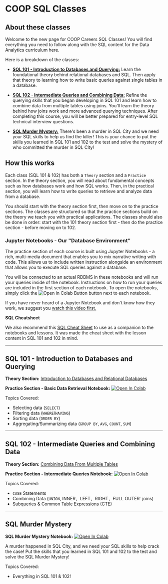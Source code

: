# COOP SQL Classes

## About these classes

Welcome to the new page for COOP Careers SQL Classes! You will find everything you need to follow along with the SQL content for the Data Analytics curriculum here. 

Here is a breakdown of the classes:
- [**SQL 101 - Introduction to Databases and Querying:**](#sql-101---introduction-to-databases-and-querying) Learn the foundational theory behind relational databases and SQL. Then apply that theory to learning how to write basic queries against single tables in a database.

- [**SQL 102 - Intermediate Queries and Combining Data:**](#sql-102---intermediate-queries-and-combining-data) Refine the querying skills that you began developing in SQL 101 and learn how to combine data from multiple tables using joins. You'll learn the theory behind how joins work and more advanced querying techniques. After completing this course, you will be better prepared for entry-level SQL technical interview questions.

- [**SQL Murder Mystery:**](#sql-murder-mystery) There's been a murder in SQL City and we need your SQL skills to help us find the killer! This is your chance to put the skills you learned in SQL 101 and 102 to the test and solve the mystery of who committed the murder in SQL City!

## How this works

Each class (SQL 101 & 102) has both a `Theory` section and a `Practice` section. In the theory section, you will read about fundamental concepts such as how databases work and how SQL works. Then, in the practical section, you will learn how to write queries to retrieve and analyze data from a database. 

You should start with the theory section first, then move on to the practice sections. The classes are structured so that the practice sections build on the theory we teach you with practical applications. The classes should also be done in order: start with the 101 theory section first - then do the practice section - before moving on to 102.

### Jupyter Notebooks - Our "Database Environment"

The practice section of each course is built using Jupyter Notebooks - a rich, multi-media document that enables you to mix narrative writing with code. This allows us to include written instruction alongside an environment that allows you to execute SQL queries against a database.

You will be connected to an actual RDBMS in these notebooks and will run your queries inside of the notebook. Instructions on how to run your queries are included in the first section of each notebook. To open the notebooks, simply click the ![Open in Colab Button](https://colab.research.google.com/assets/colab-badge.svg) button next to each notebook.

If you have never heard of a Jupyter Notebook and don't know how they work, we suggest you [watch this video first.](https://www.youtube.com/embed/eJDxcR1V7Qg?si=SRxRgxf7jPya-3Vd)


**SQL Cheatsheet**

We also recommend this [SQL Cheat Sheet](https://martinmarroyo.github.io/sqlcheatsheetandresources-coop/) to use as a companion to the notebooks and lessons. It was made the cheat sheet with the lesson content in SQL 101 and 102 in mind.

---

## **SQL 101 - Introduction to Databases and Querying**

**Theory Section:** [Introduction to Databases and Relational Databases](/sql-theory/COOPSQL101-Theory-IntrotoDatabasesandRelationalDatabases.md)

**Practice Section - Basic Data Retrieval Notebook:** <a target="_blank" href="https://colab.research.google.com/github/freestackinitiative/coop_sql_notebooks/blob/2.0/COOP_SQL_101_PracticeNotebook.ipynb">
  <img src="https://colab.research.google.com/assets/colab-badge.svg" alt="Open In Colab"/>
</a>  

Topics Covered:

- Selecting data (`SELECT`)
- Filtering data (`WHERE`/`HAVING`)
- Sorting data (`ORDER BY`)
- Aggregating/Summarizing data (`GROUP BY`, `AVG`, `COUNT`, `SUM`)

---

## **SQL 102 - Intermediate Queries and Combining Data** 

**Theory Section:** [Combining Data From Multiple Tables](sql-theory/COOPSQL102-Theory-CombiningDataFromMultipleTables.md) 

**Practice Section - Intermediate Queries Notebook:** <a target="_blank" href="https://colab.research.google.com/github/freestackinitiative/coop_sql_notebooks/blob/2.0/COOP_SQL_102_PracticeNotebook.ipynb">
  <img src="https://colab.research.google.com/assets/colab-badge.svg" alt="Open In Colab"/>
</a>

Topics Covered:

- `CASE` Statements
- Combining Data (`UNION`, INNER`, `LEFT`, `RIGHT`, `FULL OUTER` joins)
- Subqueries & Common Table Expressions (CTE)

--- 

## **SQL Murder Mystery** 

**SQL Murder Mystery Notebook:** <a target="_blank" href="https://colab.research.google.com/github/freestackinitiative/coop_sql_notebooks/blob/main/COOP_SQL_Murder_Mystery.ipynb">
  <img src="https://colab.research.google.com/assets/colab-badge.svg" alt="Open In Colab"/>
</a>

A murder happened in SQL City, and we need your SQL skills to help crack the case! Put the skills that you learned in SQL 101 and 102 to the test and solve the SQL Murder Mystery!

Topics Covered:

- Everything in SQL 101 & 102!